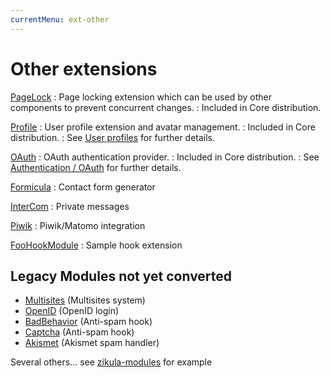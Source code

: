 ```yaml
---
currentMenu: ext-other
---
```

# Other extensions

[PageLock](https://github.com/zikula-modules/PageLock)
: Page locking extension which can be used by other components to prevent concurrent changes.
: Included in Core distribution.

[Profile](https://github.com/zikula-modules/Profile)
: User profile extension and avatar management.
: Included in Core distribution.
: See [User profiles](../AccessControl/Users/index.md#user-profiles) for further details.

[OAuth](https://github.com/zikula/OAuth)
: OAuth authentication provider.
: Included in Core distribution.
: See [Authentication / OAuth](../AccessControl/Authentication/index.md#oauth) for further details.

[Formicula](https://github.com/zikula-ev/Formicula)
: Contact form generator

[InterCom](https://github.com/zikula-modules/InterCom)
: Private messages

[Piwik](https://github.com/Guite/Piwik)
: Piwik/Matomo integration

[FooHookModule](https://github.com/zikula-modules/FooHookModule)
: Sample hook extension

## Legacy Modules not yet converted

- [Multisites](https://github.com/zikula-modules/Multisites) (Multisites system)
- [OpenID](https://github.com/zikula-modules/OpenID) (OpenID login)
- [BadBehavior](https://github.com/zikula-modules/BadBehavior) (Anti-spam hook)
- [Captcha](https://github.com/craigh/Captcha) (Anti-spam hook)
- [Akismet](https://github.com/zikula-modules/Akismet) (Akismet spam handler)

Several others… see [zikula-modules](https://github.com/zikula-modules) for example
